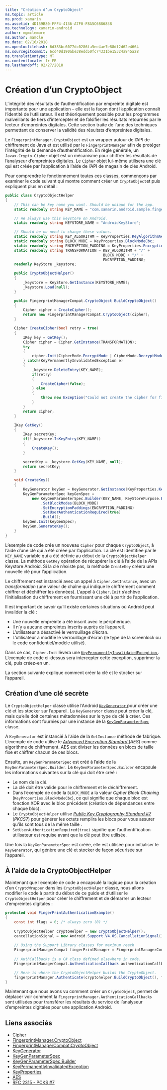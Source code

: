 ```yaml
---
title: "Création d’un CryptoObject"
ms.topic: article
ms.prod: xamarin
ms.assetid: 4D159B80-FFF4-4136-A7F0-F8A5C6B86838
ms.technology: xamarin-android
author: mgmclemore
ms.author: mamcle
ms.date: 02/16/2018
ms.openlocfilehash: 6d383bc6077dc0286fa5ee4ae7e88df2d62e4664
ms.sourcegitcommit: 6cd40d190abe38edd50fc74331be15324a845a28
ms.translationtype: MT
ms.contentlocale: fr-FR
ms.lasthandoff: 02/27/2018
---
```

# <a name="creating-a-cryptoobject"></a>Création d’un CryptoObject

L’intégrité des résultats de l’authentification par empreinte digitale est importante pour une application &ndash; elle est la façon dont l’application connaît l’identité de l’utilisateur. Il est théoriquement possible pour les programmes malveillants de tiers d’intercepter et de falsifier les résultats retournés par le lecteur d’empreintes digitales. Cette section traite de l’une des techniques permettant de conserver la validité des résultats d’empreintes digitales. 

Le `FingerprintManager.CryptoObject` est un wrapper autour de l’API de chiffrement de Java et est utilisé par le `FingerprintManager` afin de protéger l’intégrité de la demande d’authentification. En règle générale, un `Javax.Crypto.Cipher` objet est un mécanisme pour chiffrer les résultats de l’analyseur d’empreintes digitales. Le `Cipher` objet lui-même utilisera une clé qui est créée par l’application à l’aide de l’API de magasin de clés Android.

Pour comprendre le fonctionnement toutes ces classes, commençons par examiner le code suivant qui montre comment créer un `CryptoObject`et puis expliquent plus en détail :

```csharp
public class CryptoObjectHelper
{
    // This can be key name you want. Should be unique for the app.
    static readonly string KEY_NAME = "com.xamarin.android.sample.fingerprint_authentication_key";

    // We always use this keystore on Android.
    static readonly string KEYSTORE_NAME = "AndroidKeyStore";

    // Should be no need to change these values.
    static readonly string KEY_ALGORITHM = KeyProperties.KeyAlgorithmAes;
    static readonly string BLOCK_MODE = KeyProperties.BlockModeCbc;
    static readonly string ENCRYPTION_PADDING = KeyProperties.EncryptionPaddingPkcs7;
    static readonly string TRANSFORMATION = KEY_ALGORITHM + "/" +
                                            BLOCK_MODE + "/" +
                                            ENCRYPTION_PADDING;
    readonly KeyStore _keystore;

    public CryptoObjectHelper()
    {
        _keystore = KeyStore.GetInstance(KEYSTORE_NAME);
        _keystore.Load(null);
    }

    public FingerprintManagerCompat.CryptoObject BuildCryptoObject()
    {
        Cipher cipher = CreateCipher();
        return new FingerprintManagerCompat.CryptoObject(cipher);
    }

    Cipher CreateCipher(bool retry = true)
    {
        IKey key = GetKey();
        Cipher cipher = Cipher.GetInstance(TRANSFORMATION);
        try
        {
            cipher.Init(CipherMode.EncryptMode | CipherMode.DecryptMode, key);
        } catch(KeyPermanentlyInvalidatedException e)
        {
            _keystore.DeleteEntry(KEY_NAME);
            if(retry)
            {
                CreateCipher(false);
            } else
            {
                throw new Exception("Could not create the cipher for fingerprint authentication.", e);
            }
        }
        return cipher;
    }

    IKey GetKey()
    {
        IKey secretKey;
        if(!_keystore.IsKeyEntry(KEY_NAME))
        {
            CreateKey();
        }

        secretKey = _keystore.GetKey(KEY_NAME, null);
        return secretKey;
    }

    void CreateKey()
    {
        KeyGenerator keyGen = KeyGenerator.GetInstance(KeyProperties.KeyAlgorithmAes, KEYSTORE_NAME);
        KeyGenParameterSpec keyGenSpec =
            new KeyGenParameterSpec.Builder(KEY_NAME, KeyStorePurpose.Encrypt | KeyStorePurpose.Decrypt)
                .SetBlockModes(BLOCK_MODE)
                .SetEncryptionPaddings(ENCRYPTION_PADDING)
                .SetUserAuthenticationRequired(true)
                .Build();
        keyGen.Init(keyGenSpec);
        keyGen.GenerateKey();
    }
}
```

L’exemple de code crée un nouveau `Cipher` pour chaque `CryptoObject`, à l’aide d’une clé qui a été créée par l’application. La clé est identifiée par le `KEY_NAME` variable qui a été définie au début de la `CryptoObjectHelper` classe. La méthode `GetKey` opération de récupérer la clé à l’aide de la APIs Keystore Android. Si la clé n’existe pas, la méthode `CreateKey` créera une nouvelle clé pour l’application.

Le chiffrement est instancié avec un appel à `Cipher.GetInstance`, avec un _transformation_ (une valeur de chaîne qui indique le chiffrement comment chiffrer et déchiffrer les données). L’appel à `Cipher.Init` s’achève l’initialisation du chiffrement en fournissant une clé à partir de l’application. 

Il est important de savoir qu’il existe certaines situations où Android peut invalider la clé : 

* Une nouvelle empreinte a été inscrit avec le périphérique.
* Il n’y a aucune empreintes inscrits auprès de l’appareil.
* L’utilisateur a désactivé le verrouillage d’écran.
* L’utilisateur a modifié le verrouillage d’écran (le type de la screenlock ou le code confidentiel/modèle utilisé).

Dans ce cas, `Cipher.Init` lèvera une [ `KeyPermanentlyInvalidatedException` ](http://developer.android.com/reference/android/security/keystore/KeyPermanentlyInvalidatedException.html). L’exemple de code ci-dessus sera intercepter cette exception, supprimer la clé, puis créez-en un.

La section suivante explique comment créer la clé et le stocker sur l’appareil.

## <a name="creating-a-secret-key"></a>Création d’une clé secrète

Le `CryptoObjectHelper` classe utilise l’Android [ `KeyGenerator` ](https://developer.xamarin.com/api/type/Javax.Crypto.KeyGenerator/) pour créer une clé et les stocker sur l’appareil. La `KeyGenerator` classe peut créer la clé, mais qu’elle doit certaines métadonnées sur le type de clé à créer. Ces informations sont fournies par une instance de la [ `KeyGenParameterSpec` ](http://developer.android.com/reference/android/security/keystore/KeyGenParameterSpec.html) classe. 

A `KeyGenerator` est instancié à l’aide de la `GetInstance` méthode de fabrique. L’exemple de code utilise le [ _Advanced Encryption Standard_ ](https://en.wikipedia.org/wiki/Advanced_Encryption_Standard) (_AES_) comme algorithme de chiffrement. AES est diviser les données en blocs de taille fixe et chiffrer chacun de ces blocs.

Ensuite, un `KeyGenParameterSpec` est créé à l’aide de la `KeyGenParameterSpec.Builder`. Le `KeyGenParameterSpec.Builder` encapsule les informations suivantes sur la clé qui doit être créé :

* Le nom de la clé.
* La clé doit être valide pour le chiffrement et le déchiffrement.
* Dans l’exemple de code la `BLOCK_MODE` a la valeur _Cipher Block Chaining_ (`KeyProperties.BlockModeCbc`), ce qui signifie que chaque bloc est fonction XOR avec le bloc précédent (création de dépendances entre chaque bloc). 
* Le `CryptoObjectHelper` utilise [ _Public Key Cryptography Standard #7_ ](https://tools.ietf.org/html/rfc2315) (_PKCS7_) pour générer les octets remplira les blocs pour vous assurer qu’ils sont tous de la même taille .
* `SetUserAuthenticationRequired(true)` signifie que l’authentification utilisateur est requise avant que la clé peut être utilisée.

Une fois la `KeyGenParameterSpec` est créée, elle est utilisée pour initialiser le `KeyGenerator`, qui génère une clé et stocker de façon sécurisée sur l’appareil. 

## <a name="using-the-cryptoobjecthelper"></a>À l’aide de la CryptoObjectHelper

Maintenant que l’exemple de code a encapsulé la logique pour la création d’un `CryptoWrapper` dans les `CryptoObjectHelper` classe, nous allons modifier le code à partir du début de ce guide et d’utiliser le `CryptoObjectHelper` pour créer le chiffrement et de démarrer un lecteur d’empreintes digitales : 

```csharp
protected void FingerPrintAuthenticationExample()
{
    const int flags = 0; /* always zero (0) */
    
    CryptoObjectHelper cryptoHelper = new CryptoObjectHelper();
    cancellationSignal = new Android.Support.V4.OS.CancellationSignal();
    
    // Using the Support Library classes for maximum reach
    FingerprintManagerCompat fingerPrintManager = FingerprintManagerCompat.From(this);
    
    // AuthCallbacks is a C# class defined elsewhere in code.
    FingerprintManagerCompat.AuthenticationCallback authenticationCallback = new MyAuthCallbackSample(this);

    // Here is where the CryptoObjectHelper builds the CryptoObject. 
    fingerprintManager.Authenticate(cryptohelper.BuildCryptoObject(), flags, cancellationSignal, authenticationCallback, null);
}
```

Maintenant que nous avons vu comment créer un `CryptoObject`, permet de déplacer voir comment la `FingerprintManager.AuthenticationCallbacks` sont utilisées pour transférer les résultats du service de l’analyseur d’empreintes digitales pour une application Android.



## <a name="related-links"></a>Liens associés

- [Cipher](https://developer.xamarin.com/api/type/Javax.Crypto.Cipher/)
- [FingerprintManager.CryptoObject](http://developer.android.com/reference/android/hardware/fingerprint/FingerprintManager.CryptoObject.html)
- [FingerprintManagerCompat.CryptoObject](http://developer.android.com/reference/android/support/v4/hardware/fingerprint/FingerprintManagerCompat.CryptoObject.html)
- [KeyGenerator](https://developer.xamarin.com/api/type/Javax.Crypto.KeyGenerator/)
- [KeyGenParameterSpec](http://developer.android.com/reference/android/security/keystore/KeyGenParameterSpec.html)
- [KeyGenParameterSpec.Builder](http://developer.android.com/reference/android/security/keystore/KeyGenParameterSpec.Builder.html)
- [KeyPermanentlyInvalidatedException](http://developer.android.com/reference/android/security/keystore/KeyPermanentlyInvalidatedException.html)
- [KeyProperties](http://developer.android.com/reference/android/security/keystore/KeyProperties.html)
- [AES](https://en.wikipedia.org/wiki/Advanced_Encryption_Standard)
- [RFC 2315 - PCKS #7](https://tools.ietf.org/html/rfc2315)
